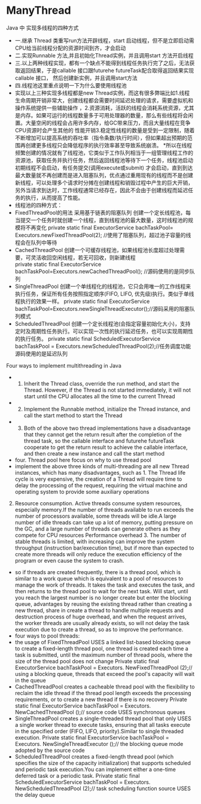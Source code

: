# ManyThread
Java 中 实现多线程的四种方式
* 一.继承 Thread 类重写run方法开辟线程，start 启动线程，但不是立即启动需CPU给当前线程分配的资源时间到齐，才会启动
* 二.实现Runnable 方法,并且初始化Thread实例，并且调用start 方法开启线程
* 三.以上两种线程实现，都有一个缺点不能得到线程任务执行完了之后，无法获取返回结果，于是callable 接口跟futurehe futureTask配合取得返回结果实现callable 接口， 然后创建新实例，并且调用start方法
* 四.线程池这里重点说明一下为什么要使用线程池
 * 实现以上三种实现多线程都是new Thread实例，而这有很多弊端比如1.线程生命周期开销非常大，创建线程都会需要时间延迟处理的请求，需要虚拟机和操作系统提供一些辅助操作
 ，2.资源消耗，活跃的线程会消耗系统资源，尤其是内存。如果可运行的线程数量多于可用处理器的数量，那么有些线程将会闲置。大量空闲的线程会占用许多内存，给GC带来压力，而且大量线程在竞争CPU资源时会产生其他的
 性能开销3.稳定性线程的数量是受到一定限制，随着不断增加可以提高系统的吞吐率（指令条数/执行时间），但如果超出预期的范围再创建更多线程只会降低程序的执行效率甚至导致系统崩溃。
 *所以在线程频繁创建的情况就有了线程池，它类似于工作队列相当于一组管理线程工作的资源池，获取任务并执行任务，然后返回线程池等待下一个任务，线程池启动初期线程不会启动，有任务提交(调用execute或submit)
 才会启动，直到到达最大数量就不再创建而是进入阻塞队列，优点通过重用现有的线程而不是创建新线程，可以处理多个请求时分摊在创建线程和销毁过程中产生的巨大开销，另外当请求到达时，工作线程通常已经存在，因此不会由于创建线程而延迟任务的执行，从而提高了性能。
 * 线程池的四种方式：
 * FixedThreadPool的用法  采用基于链表的阻塞队列  创建一个定长线程池，每当提交一个任务时就创建一个线程，直到线程池的最大数量，这时线程池的规模将不再变化
  private  static  final ExecutorService  bachTaskPool= Executors.newFixedThreadPool(2);    //使用了阻塞队列，超过池子容量的线程会在队列中等待
  * CachedThreadPool 创建一个可缓存线程池，如果线程池长度超过处理需要，可灵活收回空闲线程，若无可回收，则新建线程  
  private  static  final ExecutorService bachTaskPool=Executors.newCachedThreadPool();  //源码使用的是同步队列
 * SingleThreadPool 创建一个单线程化的线程池，它只会用唯一的工作线程来执行任务，保证所有任务按照指定顺序(FIFO, LIFO, 优先级)执行。类似于单线程执行的效果一样。
  private static  final ExecutorService bachTaskPool=Executors.newSingleThreadExecutor();//源码采用的阻塞队列模式
  * ScheduledThreadPool 创建一个定长线程池(会指定容量初始化大小)，支持定时及周期性任务执行。可以实现一次性的执行延迟任务，也可以实现周期性的执行任务。
   private static final ScheduledExecutorService bachTaskPool = Executors.newScheduledThreadPool(2);//任务调度功能  源码使用的是延迟队列
   


Four ways to implement multithreading in Java
* 1. Inherit the Thread class, override the run method, and start the Thread. However, if the Thread is not started immediately, it will not start until the CPU allocates all the time to the current Thread
* 2. Implement the Runnable method, initialize the Thread instance, and call the start method to start the Thread
* 3. Both of the above two thread implementations have a disadvantage that they cannot get the return result after the completion of the thread task, so the callable interface and futurehe futureTask cooperate to get the return result to achieve the callable interface, and then create a new instance and call the start method
* four. Thread pool here focus on why to use thread pool
* implement the above three kinds of multi-threading are all new Thread instances, which has many disadvantages, such as 1. The Thread life cycle is very expensive, the creation of a Thread will require time to delay the processing of the request, requiring the virtual machine and operating system to provide some auxiliary operations
2. Resource consumption. Active threads consume system resources, especially memory.If the number of threads available to run exceeds the number of processors available, some threads will be idle.A large number of idle threads can take up a lot of memory, putting pressure on the GC, and a large number of threads can generate others as they compete for CPU resources
Performance overhead 3. The number of stable threads is limited, with increasing can improve the system throughput (instruction bar/execution time), but if more than expected to create more threads will only reduce the execution efficiency of the program or even cause the system to crash.
* so if threads are created frequently, there is a thread pool, which is similar to a work queue which is equivalent to a pool of resources to manage the work of threads. It takes the task and executes the task, and then returns to the thread pool to wait for the next task.
Will start, until you reach the largest number is no longer create but enter the blocking queue, advantages by reusing the existing thread rather than creating a new thread, share in create a thread to handle multiple requests and destruction process of huge overhead, and when the request arrives, the worker threads are usually already exists, so will not delay the task execution due to create a thread, so as to improve the performance.
* four ways to pool threads:
* the usage of FixedThreadPool USES a linked list-based blocking queue to create a fixed-length thread pool, one thread is created each time a task is submitted, until the maximum number of thread pools, where the size of the thread pool does not change
Private static final ExecutorService bachTaskPool = Executors. NewFixedThreadPool (2);// using a blocking queue, threads that exceed the pool's capacity will wait in the queue
* CachedThreadPool creates a cacheable thread pool with the flexibility to reclaim the idle thread if the thread pool length exceeds the processing requirements, or to create a new thread if there is no recovery
Private static final ExecutorService bachTaskPool = Executors. NewCachedThreadPool ();// source code USES synchronous queues
* SingleThreadPool creates a single-threaded thread pool that only USES a single worker thread to execute tasks, ensuring that all tasks execute in the specified order (FIFO, LIFO, priority).Similar to single threaded execution.
Private static final ExecutorService bachTaskPool = Executors. NewSingleThreadExecutor ();// the blocking queue mode adopted by the source code
* ScheduledThreadPool creates a fixed-length thread pool (which specifies the size of the capacity initialization) that supports scheduled and periodic task execution.You can implement either a one-time deferred task or a periodic task.
Private static final ScheduledExecutorService bachTaskPool = Executors. NewScheduledThreadPool (2);// task scheduling function source USES the delay queue
   
